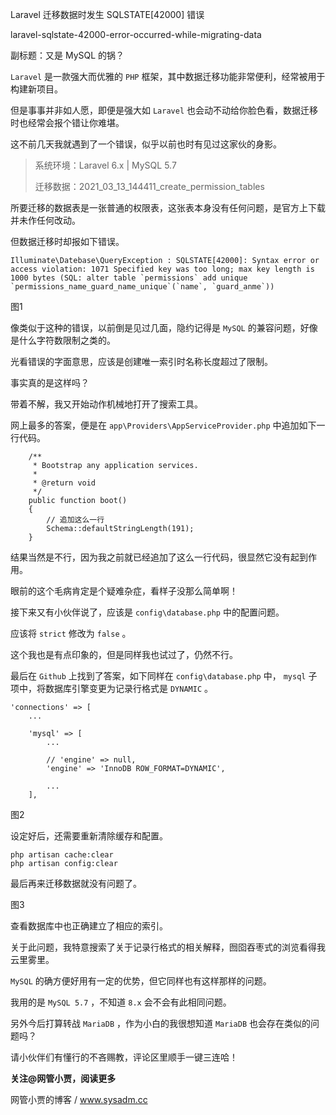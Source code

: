 Laravel 迁移数据时发生 SQLSTATE[42000] 错误

laravel-sqlstate-42000-error-occurred-while-migrating-data

副标题：又是 MySQL 的锅？



`Laravel` 是一款强大而优雅的 `PHP` 框架，其中数据迁移功能非常便利，经常被用于构建新项目。

但是事事并非如人愿，即便是强大如 `Laravel` 也会动不动给你脸色看，数据迁移时也经常会报个错让你难堪。

这不前几天我就遇到了一个错误，似乎以前也时有见过这家伙的身影。



> 系统环境：Laravel 6.x | MySQL 5.7
>
> 迁移数据：2021_03_13_144411_create_permission_tables



所要迁移的数据表是一张普通的权限表，这张表本身没有任何问题，是官方上下载并未作任何改动。

但数据迁移时却报如下错误。

```
Illuminate\Datebase\QueryException : SQLSTATE[42000]: Syntax error or access violation: 1071 Specified key was too long; max key length is 1000 bytes (SQL: alter table `permissions` add unique `permissions_name_guard_name_unique`(`name`, `guard_anme`))
```

图1



像类似于这种的错误，以前倒是见过几面，隐约记得是 `MySQL` 的兼容问题，好像是什么字符数限制之类的。

光看错误的字面意思，应该是创建唯一索引时名称长度超过了限制。

事实真的是这样吗？

带着不解，我又开始动作机械地打开了搜索工具。



网上最多的答案，便是在 `app\Providers\AppServiceProvider.php` 中追加如下一行代码。

```
    /**
     * Bootstrap any application services.
     *
     * @return void
     */
    public function boot()
    {
        // 追加这么一行
        Schema::defaultStringLength(191);
    }
```

结果当然是不行，因为我之前就已经追加了这么一行代码，很显然它没有起到作用。

眼前的这个毛病肯定是个疑难杂症，看样子没那么简单啊！



接下来又有小伙伴说了，应该是 `config\database.php` 中的配置问题。

应该将 `strict` 修改为 `false` 。

这个我也是有点印象的，但是同样我也试过了，仍然不行。



最后在 `Github` 上找到了答案，如下同样在 `config\database.php` 中， `mysql` 子项中，将数据库引擎变更为记录行格式是 `DYNAMIC` 。

```
'connections' => [
    ...

    'mysql' => [
        ...

        // 'engine' => null,
        'engine' => 'InnoDB ROW_FORMAT=DYNAMIC',

        ...
    ],
```

图2



设定好后，还需要重新清除缓存和配置。

```
php artisan cache:clear
php artisan config:clear
```



最后再来迁移数据就没有问题了。

图3



查看数据库中也正确建立了相应的索引。

关于此问题，我特意搜索了关于记录行格式的相关解释，囫囵吞枣式的浏览看得我云里雾里。

`MySQL` 的确方便好用有一定的优势，但它同样也有这样那样的问题。

我用的是 `MySQL 5.7` ，不知道 `8.x` 会不会有此相同问题。

另外今后打算转战 `MariaDB` ，作为小白的我很想知道 `MariaDB` 也会存在类似的问题吗？

请小伙伴们有懂行的不吝赐教，评论区里顺手一键三连哈！



**关注@网管小贾，阅读更多**

网管小贾的博客 / www.sysadm.cc